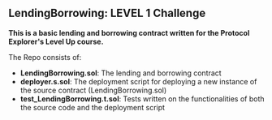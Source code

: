 ## LendingBorrowing: LEVEL 1 Challenge

**This is a basic lending and borrowing contract written for the Protocol Explorer's Level Up course.**

The Repo consists of:

-   **LendingBorrowing.sol**: The lending and borrowing contract 
-   **deployer.s.sol**: The deployment script for deploying a new instance of the source contract (LendingBorrowing.sol)
-   **test_LendingBorrowing.t.sol**: Tests written on the functionalities of both the source code and the deployment script
